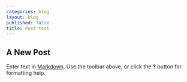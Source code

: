 ```yaml
---
categories: blog
layout: blog
published: false
title: Post test
---
```


## A New Post

Enter text in [Markdown](http://daringfireball.net/projects/markdown/). Use the toolbar above, or click the **?** button for formatting help.